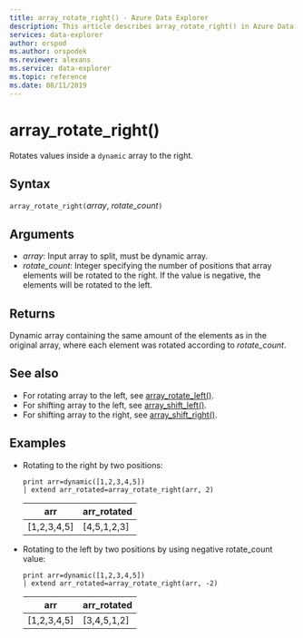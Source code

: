```yaml
---
title: array_rotate_right() - Azure Data Explorer
description: This article describes array_rotate_right() in Azure Data Explorer.
services: data-explorer
author: orspod
ms.author: orspodek
ms.reviewer: alexans
ms.service: data-explorer
ms.topic: reference
ms.date: 08/11/2019
---
```

# array_rotate_right()

Rotates values inside a `dynamic` array to the right.

## Syntax

`array_rotate_right(`*array*, *rotate_count*`)`

## Arguments

* *array*: Input array to split, must be dynamic array.
* *rotate_count*: Integer specifying the number of positions that array elements will be rotated to the right. If the value is negative, the elements will be rotated to the left.

## Returns

Dynamic array containing the same amount of the elements as in the original array, where each element was rotated according to *rotate_count*.

## See also

* For rotating array to the left, see [array_rotate_left()](array_rotate_leftfunction.md).
* For shifting array to the left, see [array_shift_left()](array_shift_leftfunction.md).
* For shifting array to the right, see [array_shift_right()](array_shift_rightfunction.md).

## Examples

* Rotating to the right by two positions:

    <!-- csl: https://help.kusto.windows.net:443/Samples -->
    ```kusto
    print arr=dynamic([1,2,3,4,5]) 
    | extend arr_rotated=array_rotate_right(arr, 2)
    ```
    
    |arr|arr_rotated|
    |---|---|
    |[1,2,3,4,5]|[4,5,1,2,3]|

* Rotating to the left by two positions by using negative rotate_count value:

    <!-- csl: https://help.kusto.windows.net:443/Samples -->
    ```kusto
    print arr=dynamic([1,2,3,4,5]) 
    | extend arr_rotated=array_rotate_right(arr, -2)
    ```
    
    |arr|arr_rotated|
    |---|---|
    |[1,2,3,4,5]|[3,4,5,1,2]|
